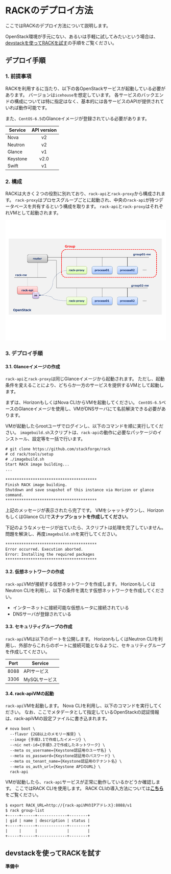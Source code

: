 # RACKのデプロイ方法

ここではRACKのデプロイ方法について説明します。

OpenStack環境が手元にない、あるいは手軽に試してみたいという場合は、[devstackを使ってRACKを試す](#procedure2)の手順をご覧ください。


## デプロイ手順

### 1. 前提事項

RACKを利用するに当たり、以下の各OpenStackサービスが起動している必要があります。
バージョンは`icehouse`を想定しています。
各サービスのバックエンドの構成については特に指定はなく、基本的には各サービスのAPIが提供されていれば動作可能です。

また、`CentOS-6.5`のGlanceイメージが登録されている必要があります。

| Service  | API version |
| -------- |:-----------:|
| Nova     | v2          |
| Neutron  | v2          |
| Glance   | v1          |
| Keystone | v2.0        |
| Swift    | v1          |


### 2. 構成

RACKは大きく２つの役割に別れており、`rack-api`と`rack-proxy`から構成されます。
`rack-proxy`はプロセスグループごとに起動され、中央の`rack-api`が持つデータベースを共有するという構成を取ります。
`rack-api`と`rack-proxy`はそれぞれVMとして起動されます。

![network-topology](network-topology.png "network-topology")


### 3. デプロイ手順

#### 3.1. Glanceイメージの作成

`rack-api`と`rack-proxy`は同じGlanceイメージから起動されます。
ただし、起動条件を変えることにより、どちらか一方のサービスを提供するVMとして起動します。

まずは、HorizonもしくはNova CLIからVMを起動してください。
`CentOS-6.5`ベースのGlanceイメージを使用し、VMがDNSサーバにて名前解決できる必要があります。

VMが起動したらrootユーザでログインし、以下のコマンドを順に実行してください。
`imagebuild.sh`スクリプトは、`rack-api`の動作に必要なパッケージのインストール、設定等を一括で行います。

```
# git clone https://github.com/stackforge/rack
# cd rack/tools/setup
# ./imagebuild.sh
Start RACK image building...
...

****************************************
Finish RACK image building.
Shutdown and save snapshot of this instance via Horizon or glance command.
****************************************
```

上記のメッセージが表示されたら完了です。
VMをシャットダウンし、HorizonもしくはGlance CLIで**スナップショットを作成してください**。

下記のようなメッセージが出ていたら、スクリプトは処理を完了していません。
問題を解決し、再度`imagebuild.sh`を実行してください。

```
****************************************
Error occurred. Execution aborted.
Error: Installing the required packages
****************************************
```


#### 3.2. 仮想ネットワークの作成

`rack-api`VMが接続する仮想ネットワークを作成します。
HorizonもしくはNeutron CLIを利用し、以下の条件を満たす仮想ネットワークを作成してください。

* インターネットに接続可能な仮想ルータに接続されている
* DNSサーバが登録されている


#### 3.3. セキュリティグループの作成

`rack-api`VMは以下のポートを公開します。
HorizonもしくはNeutron CLIを利用し、外部からこれらのポートに接続可能となるように、セキュリティグループを作成してください。

| Port  | Service           |
|:-----:| ----------------- |
| 8088  | APIサービス        |
| 3306  | MySQLサービス      |


#### 3.4. rack-apiVMの起動

`rack-api`VMを起動します。
Nova CLIを利用し、以下のコマンドを実行してください。
なお、ここでメタデータとして指定しているOpenStackの認証情報は、rack-apiVMの設定ファイルに書き込まれます。

```
# nova boot \
  --flavor {2GB以上のメモリー推奨} \
  --image {手順3.1で作成したイメージ} \
  --nic net-id={手順3.2で作成したネットワーク} \
  --meta os_username={Keystone認証用のユーザ名} \
  --meta os_password={Keystone認証用のパスワード} \
  --meta os_tenant_name={Keystone認証用のテナント名} \
  --meta os_auth_url={Keystone APIのURL} \
  rack-api
```

VMが起動したら、`rack-api`サービスが正常に動作しているかどうか確認します。
ここではRACK CLIを使用します。
RACK CLIの導入方法については[**こちら**](https://github.com/stackforge/python-rackclient)をご覧ください。

```
$ export RACK_URL=http://{rack-apiVMのIPアドレス}:8088/v1
$ rack group-list
+-----+------+-------------+--------+
| gid | name | description | status |
+-----+------+-------------+--------+
|     |      |             |        |
+-----+------+-------------+--------+
```



## <a name="procedure2">devstackを使ってRACKを試す</a>

**準備中**